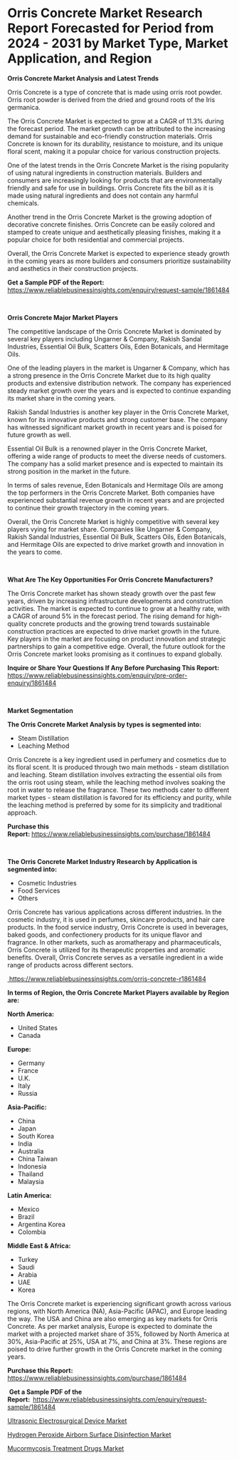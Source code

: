 <p><h1>Orris Concrete Market Research Report Forecasted for Period from 2024 -  2031 by Market Type, Market Application, and Region</h1></p><p><strong>Orris Concrete Market Analysis and Latest Trends</strong></p>
<p><p>Orris Concrete is a type of concrete that is made using orris root powder. Orris root powder is derived from the dried and ground roots of the Iris germanica. </p><p>The Orris Concrete Market is expected to grow at a CAGR of 11.3% during the forecast period. The market growth can be attributed to the increasing demand for sustainable and eco-friendly construction materials. Orris Concrete is known for its durability, resistance to moisture, and its unique floral scent, making it a popular choice for various construction projects.</p><p>One of the latest trends in the Orris Concrete Market is the rising popularity of using natural ingredients in construction materials. Builders and consumers are increasingly looking for products that are environmentally friendly and safe for use in buildings. Orris Concrete fits the bill as it is made using natural ingredients and does not contain any harmful chemicals.</p><p>Another trend in the Orris Concrete Market is the growing adoption of decorative concrete finishes. Orris Concrete can be easily colored and stamped to create unique and aesthetically pleasing finishes, making it a popular choice for both residential and commercial projects. </p><p>Overall, the Orris Concrete Market is expected to experience steady growth in the coming years as more builders and consumers prioritize sustainability and aesthetics in their construction projects.</p></p>
<p><strong>Get a Sample PDF of the Report:&nbsp;</strong> <a href="https://www.reliablebusinessinsights.com/enquiry/request-sample/1861484">https://www.reliablebusinessinsights.com/enquiry/request-sample/1861484</a></p>
<p>&nbsp;</p>
<p><strong>Orris Concrete Major Market Players</strong></p>
<p><p>The competitive landscape of the Orris Concrete Market is dominated by several key players including Ungarner & Company, Rakish Sandal Industries, Essential Oil Bulk, Scatters Oils, Eden Botanicals, and Hermitage Oils. </p><p>One of the leading players in the market is Ungarner & Company, which has a strong presence in the Orris Concrete Market due to its high quality products and extensive distribution network. The company has experienced steady market growth over the years and is expected to continue expanding its market share in the coming years.</p><p>Rakish Sandal Industries is another key player in the Orris Concrete Market, known for its innovative products and strong customer base. The company has witnessed significant market growth in recent years and is poised for future growth as well.</p><p>Essential Oil Bulk is a renowned player in the Orris Concrete Market, offering a wide range of products to meet the diverse needs of customers. The company has a solid market presence and is expected to maintain its strong position in the market in the future.</p><p>In terms of sales revenue, Eden Botanicals and Hermitage Oils are among the top performers in the Orris Concrete Market. Both companies have experienced substantial revenue growth in recent years and are projected to continue their growth trajectory in the coming years.</p><p>Overall, the Orris Concrete Market is highly competitive with several key players vying for market share. Companies like Ungarner & Company, Rakish Sandal Industries, Essential Oil Bulk, Scatters Oils, Eden Botanicals, and Hermitage Oils are expected to drive market growth and innovation in the years to come.</p></p>
<p>&nbsp;</p>
<p><strong>What Are The Key Opportunities For Orris Concrete Manufacturers?</strong></p>
<p><p>The Orris Concrete market has shown steady growth over the past few years, driven by increasing infrastructure developments and construction activities. The market is expected to continue to grow at a healthy rate, with a CAGR of around 5% in the forecast period. The rising demand for high-quality concrete products and the growing trend towards sustainable construction practices are expected to drive market growth in the future. Key players in the market are focusing on product innovation and strategic partnerships to gain a competitive edge. Overall, the future outlook for the Orris Concrete market looks promising as it continues to expand globally.</p></p>
<p><strong>Inquire or Share Your Questions If Any Before Purchasing This Report:</strong> <a href="https://www.reliablebusinessinsights.com/enquiry/pre-order-enquiry/1861484">https://www.reliablebusinessinsights.com/enquiry/pre-order-enquiry/1861484</a></p>
<p>&nbsp;</p>
<p><strong>Market Segmentation</strong></p>
<p><strong>The Orris Concrete Market Analysis by types is segmented into:</strong></p>
<p><ul><li>Steam Distillation</li><li>Leaching Method</li></ul></p>
<p><p>Orris Concrete is a key ingredient used in perfumery and cosmetics due to its floral scent. It is produced through two main methods - steam distillation and leaching. Steam distillation involves extracting the essential oils from the orris root using steam, while the leaching method involves soaking the root in water to release the fragrance. These two methods cater to different market types - steam distillation is favored for its efficiency and purity, while the leaching method is preferred by some for its simplicity and traditional approach.</p></p>
<p><strong>Purchase this Report:&nbsp;</strong><a href="https://www.reliablebusinessinsights.com/purchase/1861484">https://www.reliablebusinessinsights.com/purchase/1861484</a></p>
<p>&nbsp;</p>
<p><strong>The Orris Concrete Market Industry Research by Application is segmented into:</strong></p>
<p><ul><li>Cosmetic Industries</li><li>Food Services</li><li>Others</li></ul></p>
<p><p>Orris Concrete has various applications across different industries. In the cosmetic industry, it is used in perfumes, skincare products, and hair care products. In the food service industry, Orris Concrete is used in beverages, baked goods, and confectionery products for its unique flavor and fragrance. In other markets, such as aromatherapy and pharmaceuticals, Orris Concrete is utilized for its therapeutic properties and aromatic benefits. Overall, Orris Concrete serves as a versatile ingredient in a wide range of products across different sectors.</p></p>
<p><a href="https://www.reliablebusinessinsights.com/orris-concrete-r1861484">&nbsp;https://www.reliablebusinessinsights.com/orris-concrete-r1861484</a></p>
<p><strong>In terms of Region, the Orris Concrete Market Players available by Region are:</strong></p>
<p>
    <p> <strong> North America: </strong>
        <ul>
            <li>United States</li>
            <li>Canada</li>
        </ul>
        </p> 
    <p> <strong> Europe: </strong>
        <ul>
            <li>Germany</li>
            <li>France</li>
            <li>U.K.</li>
            <li>Italy</li>
            <li>Russia</li>
        </ul>
        </p> 
    <p> <strong> Asia-Pacific: </strong>
        <ul>
            <li>China</li>
            <li>Japan</li>
            <li>South Korea</li>
            <li>India</li>
            <li>Australia</li>
            <li>China Taiwan</li>
            <li>Indonesia</li>
            <li>Thailand</li>
            <li>Malaysia</li>
        </ul>
        </p> 
    <p> <strong> Latin America: </strong>
        <ul>
            <li>Mexico</li>
            <li>Brazil</li>
            <li>Argentina Korea</li>
            <li>Colombia</li>
        </ul>
        </p> 
    <p> <strong> Middle East & Africa: </strong>
        <ul>
            <li>Turkey</li>
            <li>Saudi</li>
            <li>Arabia</li>
            <li>UAE</li>
            <li>Korea</li>
        </ul>
    </p>
    </p>
<p><p>The Orris Concrete market is experiencing significant growth across various regions, with North America (NA), Asia-Pacific (APAC), and Europe leading the way. The USA and China are also emerging as key markets for Orris Concrete. As per market analysis, Europe is expected to dominate the market with a projected market share of 35%, followed by North America at 30%, Asia-Pacific at 25%, USA at 7%, and China at 3%. These regions are poised to drive further growth in the Orris Concrete market in the coming years.</p></p>
<p><strong>Purchase this Report: </strong><a href="https://www.reliablebusinessinsights.com/purchase/1861484">https://www.reliablebusinessinsights.com/purchase/1861484</a></p>
<p>&nbsp;<strong>Get a Sample PDF of the Report:&nbsp;&nbsp;</strong><a href="https://www.reliablebusinessinsights.com/enquiry/request-sample/1861484">https://www.reliablebusinessinsights.com/enquiry/request-sample/1861484</a></p>
<p><strong></strong></p>
<p><p><a href="https://github.com/mdkiwi4kiwi/Market-Research-Report-List-1/blob/main/ultrasonic-electrosurgical-device-market.md">Ultrasonic Electrosurgical Device Market</a></p><p><a href="https://github.com/kumertitash/Market-Research-Report-List-1/blob/main/hydrogen-peroxide-airborn-surface-disinfection-market.md">Hydrogen Peroxide Airborn Surface Disinfection Market</a></p><p><a href="https://github.com/dancokkoe288/Market-Research-Report-List-1/blob/main/mucormycosis-treatment-drugs-market.md">Mucormycosis Treatment Drugs Market</a></p></p>